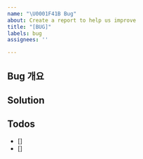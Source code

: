 ```yaml
---
name: "\U0001F41B Bug"
about: Create a report to help us improve
title: "[BUG]"
labels: bug
assignees: ''

---
```


## Bug 개요

## Solution

## Todos
- []
- []
